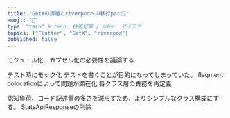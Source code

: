 ```yaml
---
title: "GetXの課題とriverpodへの移行part2"
emoji: "🚀"
type: "tech" # tech: 技術記事 / idea: アイデア
topics: ["Flutter", "GetX", "riverpod"]
published: false
---
```


モジュール化、カプセル化の必要性を議論する

テスト時にモック化
テストを書くことが目的になってしまっていた。
flagment colocationによって問題が顕在化
各クラス層の責務を再定義

認知負荷、コード記述量の多さを減らすため、よりシンプルなクラス構成にする。
StateApiResponseの削除